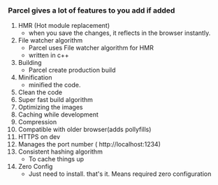### Parcel gives a lot of features to you add if added
1. HMR (Hot module replacement)
    * when you save the changes, it reflects in the browser instantly.
2. File watcher algorithm
    * Parcel uses File watcher algorithm for HMR
    * written in c++
3. Building 
    * Parcel create production build
4. Minification
    * minified the code.
5. Clean the code
6. Super fast build algorithm
7. Optimizing the images
8. Caching while development
9. Compression
10. Compatible with older browser(adds pollyfills)
11. HTTPS on dev
12. Manages the port number ( http://localhost:1234)
13. Consistent hashing algorithm
    * To cache things up
14. Zero Config
    * Just need to install. that's it. Means required zero configuration

